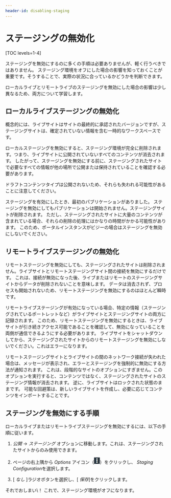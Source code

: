 ```yaml
---
header-id: disabling-staging
---
```


# ステージングの無効化

[TOC levels=1-4]

ステージングを無効にするのに多くの手順は必要ありませんが、軽く行うべきではありません。 ステージング環境をオフにした場合の影響を知っておくことが重要です。そうすることで、実際の状況に合っているかどうかを判断できます。

ローカルライブとリモートライブのステージングを無効にした場合の影響は少し異なるため、両方について学習します。

## ローカルライブステージングの無効化

概念的には、ライブサイトはサイトの最終的に承認されたバージョンですが、ステージングサイトは、確定されていない情報を含む一時的なワークスペースです。

ローカルステージングを無効にすると、ステージング環境が完全に削除されます。つまり、ライブサイトに公開されていないすべてのコンテンツが消去されます。 したがって、ステージングを無効にする前に、ステージングされたサイトで必要なすべての情報が他の場所で公開または保持されていることを確認する必要があります。

ドラフトコンテンツタイプは公開されないため、それらも失われる可能性があることに注意してください。

ステージングを有効にしたとき、最初のパブリケーションがありました。 ステージングを無効にしてもパブリケーションは開始されません。ステージングサイトが削除されます。 ただし、ステージングされたサイトに大量のコンテンツが含まれている場合、それらの削除の処理にはかなりの時間がかかる可能性があります。 このため、ポータルインスタンスがビジーの場合はステージングを無効にしないでください。

## リモートライブステージングの無効化

リモートステージングを無効にしても、ステージングされたサイトは削除されません。ライブサイトとリモートステージングサイト間の接続を無効にするだけです。 これは、接続が無効になった後、ライブまたはリモートのステージングサイトからデータが削除されないことを意味します。 データは消去されず、プロセスも開始されないため、リモートステージングを無効にするのはほとんど瞬時です。

リモートライブステージングが有効になっている場合、特定の情報（ステージングされているポートレットなど）がライブサイトとステージングサイトの両方に記録されます。 このため、リモートステージングを無効にするときは、ライブサイトが引き続きアクセス可能であることを確認して、無効になっていることを両側が通信できるようにする必要があります。 ライブサイトをシャットダウンしてから、ステージングされたサイトからのリモートステージングを無効にしないでください。これはエラーになります。

リモートステージングサイトとライブサイトの間のネットワーク接続が失われた場合は、メッセージが表示され、エラーとステージングを強制的に無効にする方法が通知されます。 これは、段階的なサイトのオプションにすぎません。このオプションを実行すると、コンテンツではなく、ステージングされたサイトのステージング情報が消去されます。 逆に、ライブサイトはロックされた状態のままです。 可能な回避策は、新しいライブサイトを作成し、必要に応じてコンテンツをインポートすることです。

## ステージングを無効にする手順

ローカルライブまたはリモートライブステージングを無効にするには、以下の手順に従います。

1.  *公開* → *ステージング* オプションに移動します。これは、ステージングされたサイトからのみ使用できます。

2.  ページの右上隅から *Options* アイコン（![Options](../../../../images/icon-options.png)）をクリックし、 *Staging Configuration*を選択します。

3.  [ *なし* ]ラジオボタンを選択し、[ *保存*]をクリックします。

それでおしまい\！ これで、ステージング環境がオフになります。

